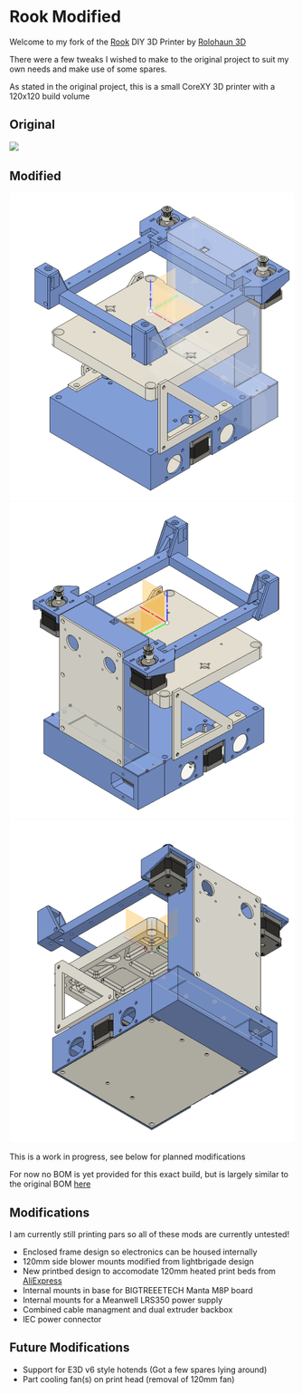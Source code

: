 # Rook Modified

Welcome to my fork of the [Rook](https://github.com/rolohaun/Rook) DIY 3D Printer by [Rolohaun 3D](https://github.com/rolohaun)

There were a few tweaks I wished to make to the original project to suit my own needs and make use of some spares.

As stated in the original project, this is a small CoreXY 3D printer with a 120x120 build volume

## Original
![](Build_Photos/rook.png)


## Modified
![](Mods/images/front.png)
![](Mods/images/rear.png)
![](Mods/images/underside.png)

This is a work in progress, see below for planned modifications

For now no BOM is yet provided for this exact build, but is largely similar to the original BOM [here](https://docs.google.com/spreadsheets/d/1oHDEvndkkvPFOBis4atrHRHK_DMTvttFUFWDg2He6To/edit#gid=0)

## Modifications

I am currently still printing pars so all of these mods are currently untested!

- Enclosed frame design so electronics can be housed internally
- 120mm side blower mounts modified from lightbrigade design
- New printbed design to accomodate 120mm heated print beds from [AliExpress](https://www.aliexpress.com/item/32817223944.html?spm=a2g0o.productlist.0.0.5a77207bQT2yfQ&algo_pvid=f581cb7c-eb07-4322-829c-548b666a4e14&algo_exp_id=f581cb7c-eb07-4322-829c-548b666a4e14-0&pdp_ext_f=%7B%22sku_id%22%3A%2264670618668%22%7D&pdp_npi=2%40dis%21GBP%2114.81%2111.11%21%21%212.56%21%21%402101d91e16689701025672224e1a4d%2164670618668%21sea&curPageLogUid=M2HsGsdnuVoj)
- Internal mounts in base for BIGTREEETECH Manta M8P board
- Internal mounts for a Meanwell LRS350 power supply
- Combined cable managment and dual extruder backbox
- IEC power connector

## Future Modifications
- Support for E3D v6 style hotends (Got a few spares lying around)
- Part cooling fan(s) on print head (removal of 120mm fan)

